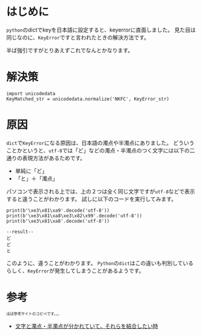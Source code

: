 # はじめに


`python`のdictでkeyを日本語に設定すると、keyerrorに直面しました。
見た目は同じなのに、`KeyError`ですと言われたときの解決方法です。

半ば強引ですがとりあえずこれでなんとかなります。

# 解決策

```
import unicodedata
KeyMatched_str = unicodedata.normalize('NKFC', KeyError_str)
```



# 原因

`dict`で`KeyError`になる原因は、日本語の濁点や半濁点にありました。
どういうことかというと、`utf-8`では「ど」などの濁点・半濁点のつく文字には以下の二通りの表現方法があるためです。

* 単純に「ど」
* 「と」＋「濁点」

パソコンで表示される上では、上の２つは全く同じ文字ですが`utf-8`などで表示すると違うことがわかります。
試しに以下のコードを実行してみます。

```
print(b'\xe3\x81\xa9'.decode('utf-8'))
print(b'\xe3\x81\xa8\xe3\x82\x99'.decode('utf-8'))
print(b'\xe3\x81\xa8'.decode('utf-8'))

--result--
ど
ど
と
```

このように、違うことがわかります。
`Python`の`dict`はこの違いも判別しているらしく、`KeyError`が発生してしまうことがあるようです。

# 参考
<sup><sub>ほぼ参考サイトのコピペです。。。</sub></sup>
* [文字と濁点・半濁点が分かれていて，それらを結合したい時](https://qiita.com/tma15/items/61c38fba5ca6c5f7bd77)

